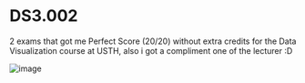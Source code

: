 # DS3.002

2 exams that got me Perfect Score (20/20) without extra credits for the Data Visualization course at USTH, also i got a compliment one of the lecturer :D


![image](https://github.com/user-attachments/assets/a9414cee-c4ae-4770-9999-128a4c5c8e52)
